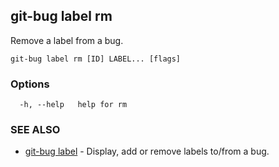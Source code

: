 ## git-bug label rm

Remove a label from a bug.

```
git-bug label rm [ID] LABEL... [flags]
```

### Options

```
  -h, --help   help for rm
```

### SEE ALSO

* [git-bug label](git-bug_label.md)	 - Display, add or remove labels to/from a bug.

